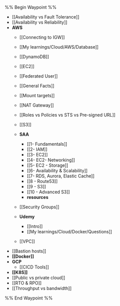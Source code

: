 %% Begin Waypoint %%
- [[Availability vs Fault Tolerance]]
- [[Availability vs Reliability]]
- **AWS**
	- [[Connecting to IGW]]
	- [[My learnings/Cloud/AWS/Database]]
	- [[DynamoDB]]
	- [[EC2]]
	- [[Federated User]]
	- [[General Facts]]
	- [[Mount targets]]
	- [[NAT Gateway]]
	- [[Roles vs Policies vs STS vs Pre-signed URL]]
	- [[S3]]
	- **SAA**
		- [[1- Fundamentals]]
		- [[2- IAM]]
		- [[3- EC2]]
		- [[4- EC2- Networking]]
		- [[5- EC2 - Storage]]
		- [[6- Availability & Scalability]]
		- [[7- RDS, Aurora, Elastic Cache]]
		- [[8 - Route53]]
		- [[9 - S3]]
		- [[10 - Advanced S3]]
		- **resources**

	- [[Security Groups]]
	- **Udemy**
		- [[Intro]]
		- [[My learnings/Cloud/Docker/Questions]]
	- [[VPC]]
- [[Bastion hosts]]
- **[[Docker]]**
- **GCP**
	- [[CICD Tools]]
- **[[K8S]]**
- [[Public vs private cloud]]
- [[RTO & RPO]]
- [[Throughput vs bandwidth]]

%% End Waypoint %%
